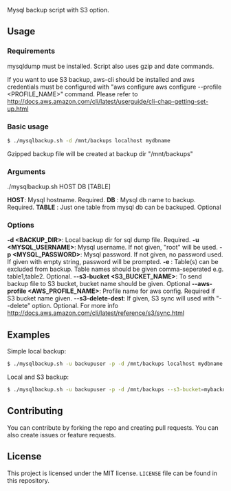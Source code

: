 Mysql backup script with S3 option.

## Usage

### Requirements

mysqldump must be installed. Script also uses gzip and date commands.

If you want to use S3 backup, aws-cli should be installed and aws credentials must be configured with "aws configure aws configure --profile <PROFILE_NAME>" command.
Please refer to http://docs.aws.amazon.com/cli/latest/userguide/cli-chap-getting-set-up.html

### Basic usage
``` sh
$ ./mysqlbackup.sh -d /mnt/backups localhost mydbname
```

Gzipped backup file will be created at backup dir "/mnt/backups"

### Arguments
./mysqlbackup.sh HOST DB [TABLE]

**HOST**: Mysql hostname. Required.
**DB** : Mysql db name to backup. Required.
**TABLE** :  Just one table from mysql db can be backuped. Optional
 
### Options
**-d <BACKUP_DIR>**: Local backup dir for sql dump file. Required.
**-u <MYSQL_USERNAME>**: Mysql username. If not given, "root" will be used.
**-p <MYSQL_PASSWORD>**: Mysql password. If not given, no password used. If given with empty string, password will be prompted.
**-e <TABLES>**: Table(s) can be excluded from backup. Table names should be given comma-seperated e.g. table1,table2. Optional.
**--s3-bucket <S3_BUCKET_NAME>**: To send backup file to S3 bucket, bucket name should be given. Optional
**--aws-profile <AWS_PROFILE_NAME>**: Profile name for aws config. Required if S3 bucket name given.
**--s3-delete-dest**: If given, S3 sync will used with "--delete" option. Optional. For more info http://docs.aws.amazon.com/cli/latest/reference/s3/sync.html

## Examples

Simple local backup: 

``` sh
$ ./mysqlbackup.sh -u backupuser -p -d /mnt/backups localhost mydbname
```


Local and S3 backup: 

``` sh
$ ./mysqlbackup.sh -u backupuser -p -d /mnt/backups --s3-bucket=mybackupbucket --aws-profile=backupprofile localhost mydbname
```


## Contributing
You can contribute by forking the repo and creating pull requests. You can also create issues or feature requests.

## License
This project is licensed under the MIT license. `LICENSE` file can be found in this repository.